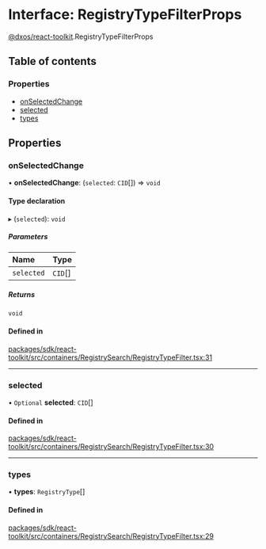 # Interface: RegistryTypeFilterProps

[@dxos/react-toolkit](../modules/dxos_react_toolkit.md).RegistryTypeFilterProps

## Table of contents

### Properties

- [onSelectedChange](dxos_react_toolkit.RegistryTypeFilterProps.md#onselectedchange)
- [selected](dxos_react_toolkit.RegistryTypeFilterProps.md#selected)
- [types](dxos_react_toolkit.RegistryTypeFilterProps.md#types)

## Properties

### onSelectedChange

• **onSelectedChange**: (`selected`: `CID`[]) => `void`

#### Type declaration

▸ (`selected`): `void`

##### Parameters

| Name | Type |
| :------ | :------ |
| `selected` | `CID`[] |

##### Returns

`void`

#### Defined in

[packages/sdk/react-toolkit/src/containers/RegistrySearch/RegistryTypeFilter.tsx:31](https://github.com/dxos/dxos/blob/e3b936721/packages/sdk/react-toolkit/src/containers/RegistrySearch/RegistryTypeFilter.tsx#L31)

___

### selected

• `Optional` **selected**: `CID`[]

#### Defined in

[packages/sdk/react-toolkit/src/containers/RegistrySearch/RegistryTypeFilter.tsx:30](https://github.com/dxos/dxos/blob/e3b936721/packages/sdk/react-toolkit/src/containers/RegistrySearch/RegistryTypeFilter.tsx#L30)

___

### types

• **types**: `RegistryType`[]

#### Defined in

[packages/sdk/react-toolkit/src/containers/RegistrySearch/RegistryTypeFilter.tsx:29](https://github.com/dxos/dxos/blob/e3b936721/packages/sdk/react-toolkit/src/containers/RegistrySearch/RegistryTypeFilter.tsx#L29)
